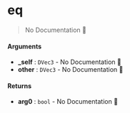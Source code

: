 # eq

> No Documentation 🚧

#### Arguments

- **\_self** : `DVec3` \- No Documentation 🚧
- **other** : `DVec3` \- No Documentation 🚧

#### Returns

- **arg0** : `bool` \- No Documentation 🚧